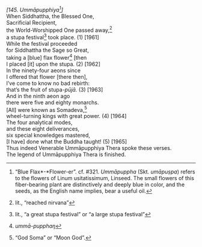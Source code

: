 *\[145. Ummāpupphiya*[^1]*\]*  
When Siddhattha, the Blessed One,  
Sacrificial Recipient,  
the World-Worshipped One passed away,[^2]  
a stupa festival[^3] took place. (1) \[1961\]  
While the festival proceeded  
for Siddhattha the Sage so Great,  
taking a \[blue\] flax flower[^4] \[then  
I placed \[it\] upon the stupa. (2) \[1962\]  
In the ninety-four aeons since  
I offered that flower \[there then\],  
I’ve come to know no bad rebirth:  
that’s the fruit of stupa-*pūjā.* (3) \[1963\]  
And in the ninth aeon ago  
there were five and eighty monarchs.  
\[All\] were known as Somadeva,[^5]  
wheel-turning kings with great power. (4) \[1964\]  
The four analytical modes,  
and these eight deliverances,  
six special knowledges mastered,  
\[I have\] done what the Buddha taught! (5) \[1965\]  
Thus indeed Venerable Ummāpupphiya Thera spoke these verses.  
The legend of Ummāpupphiya Thera is finished.  
[^1]: “Blue Flax*-*Flower-er”. cf. \#321. *Ummāpuppha* (Skt. *umāpuṣpa*)
    refers to the flowers of Linum usitatissimum, Linseed. The small
    flowers of this fiber-bearing plant are distinctively and deeply
    blue in color, and the seeds, as the English name implies, bear a
    useful oil.  
[^2]: lit., “reached nirvana”  
[^3]: lit., “a great stupa festival” or “a large stupa festival”  
[^4]: *ummā-pupphaŋ*  
[^5]: “God Soma” or “Moon God”.
